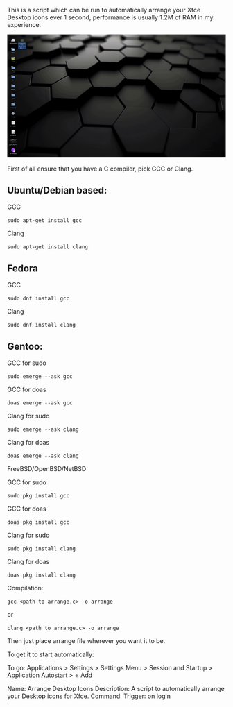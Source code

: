 This is a script which can be run to automatically arrange your Xfce Desktop icons ever 1 second, performance is usually 1.2M of RAM in my experience.

<img src="promo.gif" type="image/gif"></img>

First of all ensure that you have a C compiler, pick GCC or Clang.

<h2>Ubuntu/Debian based:</h2>

GCC

```
sudo apt-get install gcc
```

Clang

```
sudo apt-get install clang
````

<h2>Fedora</h2>

GCC

```
sudo dnf install gcc
```

Clang

```
sudo dnf install clang
```

<h2>Gentoo:</h2>

GCC for sudo

```
sudo emerge --ask gcc
```

GCC for doas

```
doas emerge --ask gcc
```

Clang for sudo

```
sudo emerge --ask clang
```

Clang for doas

```
doas emerge --ask clang
```

FreeBSD/OpenBSD/NetBSD:

GCC for sudo

```
sudo pkg install gcc
```

GCC for doas

```
doas pkg install gcc
```

Clang for sudo

```
sudo pkg install clang
```

Clang for doas

```
doas pkg install clang
```

Compilation:

```
gcc <path to arrange.c> -o arrange
```

or

```
clang <path to arrange.c> -o arrange
```

Then just place arrange file wherever you want it to be.

To get it to start automatically:

To go: Applications > Settings > Settings Menu > Session and Startup > Application Autostart > + Add

Name: Arrange Desktop Icons
Description: A script to automatically arrange your Desktop icons for Xfce.
Command: <path>
Trigger: on login
